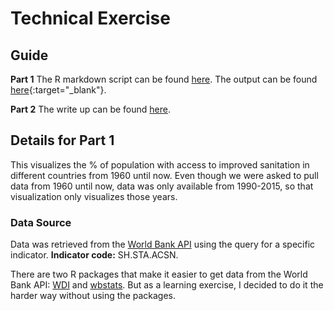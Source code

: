 # Technical Exercise

## Guide
**Part 1**
The R markdown script can be found [here](part1.rmd).
The output can be found [here](https://l2nguyen.shinyapps.io/sanitation/){:target="_blank"}.

**Part 2**
The write up can be found [here](part2.md).

## Details for Part 1
This visualizes the % of population with access to improved sanitation in different countries from 1960 until now. Even though we were asked to pull data from 1960 until now, data was only available from 1990-2015, so that visualization only visualizes those years.

### Data Source
Data was retrieved from the [World Bank API](https://datahelpdesk.worldbank.org/knowledgebase/articles/898599-api-indicator-queries) using the query for a specific indicator. **Indicator code:** SH.STA.ACSN.

There are two R packages that make it easier to get data from the World Bank API: [WDI](https://github.com/vincentarelbundock/WDI) and [wbstats](https://github.com/GIST-ORNL/wbstats). But as a learning exercise, I decided to do it the harder way without using the packages.
